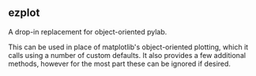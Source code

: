 ezplot
-------

A drop-in replacement for object-oriented pylab.

This can be used in place of matplotlib's object-oriented plotting, which it
calls using a number of custom defaults. It also provides a few additional
methods, however for the most part these can be ignored if desired.

